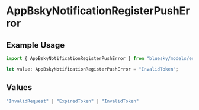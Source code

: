 # AppBskyNotificationRegisterPushError

## Example Usage

```typescript
import { AppBskyNotificationRegisterPushError } from "bluesky/models/errors";

let value: AppBskyNotificationRegisterPushError = "InvalidToken";
```

## Values

```typescript
"InvalidRequest" | "ExpiredToken" | "InvalidToken"
```